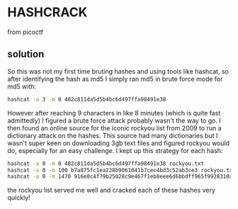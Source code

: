 # HASHCRACK
from picoctf

## solution
So this was not my first time bruting hashes and using tools like hashcat, so after identifying the hash as md5 I simply ran md5 in brute force mode for md5 with:
```bash
hashcat -a 3 -m 0 482c811da5d5b4bc6d497ffa98491e38
```
However after reaching 9 characters in like 8 minutes (which is quite fast admittedly) I figured a brute force attack probably wasn't the way to go. I then found an online source for the iconic rockyou list from 2009 to run a dictionary attack on the hashes. This source had many dictionaries but I wasn't super keen on downloading 3gb text files and figured rockyou would do, especially for an easy challenge. I kept up this strategy for each hash:
```bash
hashcat -a 0 -m 0 482c811da5d5b4bc6d497ffa98491e38 rockyou.txt
hashcat -a 0 -m 100 b7a875fc1ea228b9061041b7cec4bd3c52ab3ce3 rockyou.txt
hashcat -a 0 -m 1470 916e8c4f79b25028c9e467f1eb8eee6d6bbdff965f9928310ad30a8d88697745 rockyou.txt
```

the rockyou list served me well and cracked each of these hashes very quickly!